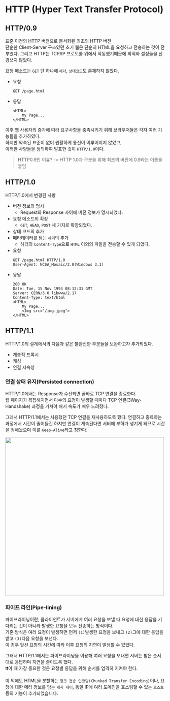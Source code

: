 # HTTP (Hyper Text Transfer Protocol)

## HTTP/0.9 
표준 이전의 HTTP 버전으로 문서화된 최초의 HTTP 버전   
단순한 Client-Server 구조였던 초기 웹은 단순히 HTML을 요청하고 전송하는 것이 전부였다.
그리고 HTTP는 TCP/IP 프로토콜 위에서 작동했기때문에 최적화 설정들을 신경쓰지 않았다.

요청 메소드는 `GET` 단 하나에 `헤더`, `상태코드`도 존재하지 않았다.
- 요청
    ```
    GET /page.html
    ```
- 응답
    ```
    <HTML>
        My Page...
    </HTML>
    ```
이후 웹 사용자의 증가에 따라 요구사항을 충족시키기 위해 브라우저들은 각자 여러 기능들을 추가하였다.   
하지만 약속된 표준이 없어 원활하게 통신이 이루어지지 않았고,   
이러한 사양들을 정의하여 발표한 것이 `HTTP/1.0`이다.
> HTTP0.9인 이유? -> HTTP 1.0과 구분을 위해 최초의 버전에 0.9라는 이름을 붙임

## HTTP/1.0
HTTP/1.0에서 변경된 사항
- 버전 정보의 명시   
    - Request와 Response 사이에 버전 정보가 명시되었다.
- 요청 메소드의 확장 
    - `GET`, `HEAD`, `POST` 세 가지로 확장되었다.
- 상태 코드의 추가
- 메타데이터를 담는 `헤더`의 추가
    - 헤더의 `Content-Type`으로 `HTML` 이외의 파일을 전송할 수 있게 되었다.
- 요청
    ```
    GET /page.html HTTP/1.0
    User-Agent: NCSA_Mosaic/2.0(Windows 3.1)
    ```
- 응답
    ```
    200 OK
    Date: Tue, 15 Nov 1994 08:12:31 GMT
    Server: CERN/3.0 libwww/2.17
    Content-Type: text/html
    <HTML>
        My Page...
        <Img src="/img.jpeg">
    </HTML>
    ```

## HTTP/1.1
HTTP/1.0의 설계에서의 다음과 같은 불완전한 부분들을 보완하고자 추가되었다.
- 계층적 프록시
- 캐싱
- 연결 지속성

### 연결 상태 유지(Persisted connection)
HTTP/1.0에서는 Response가 수신되면 곧바로 TCP 연결을 종료한다.     
웹 페이지가 복잡해지면서 다수의 요청이 발생할 때마다 TCP 연결(3Way-Handshake) 과정을 거쳐야 해서 속도가 매우 느려졌다.   

그래서 HTTP/1.1에서는 사용했던 TCP 연결을 재사용하도록 했다. 연결하고 종료하는 과정에서 시간이 줄어들긴 하지만 연결이 계속된다면 서버에 부하가 생기게 되므로 시간을 정해놨으며 이를 `Keep-Alive`라고 칭한다.

<img height=500px width=500px src="https://user-images.githubusercontent.com/70866410/235617941-6faa1f07-e400-49e5-a58d-a7b46b0d38a4.png">

### 파이프 라인(Pipe-lining)
파이프라이닝이란, 클라이언트가 서버에게 여러 요청을 보낼 때 요청에 대한 응답을 기다리는 것이 아니라 발생한 요청을 모두 전송하는 방식이다.   
기존 방식은 여러 요청이 발생하면 먼저 `(1)`발생한 요청을 보내고 `(2)`그에 대한 응답을 받고 `(3)`다음 요청을 보낸다.   
이 경우 앞선 요청의 시간에 따라 이후 요청의 지연이 발생할 수 있었다.

그래서 HTTP/1.1에서는 파이프라이닝을 이용해 여러 요청을 보내면 서버는 받은 순서대로 응답하며 지연을 줄이도록 했다.   
❗❗이 때 가장 중요한 것은 요청별 응답을 위해 순서를 엄격히 지켜야 한다.

이 외에도 HTML을 분할하는 `청크 전송 인코딩(Chunked Transfer Encoding)`이나, 요청에 대한 메타 정보를 담는 `캐시 제어`, 동일 IP에 여러 도메인을 호스팅할 수 있는 `호스트`등의 기능이 추가되었습니다.
